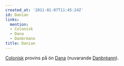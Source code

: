 ```yaml
---
created_at: '2011-01-07T11:45:24Z'
id: Danian
links:
  mention:
  - Colonisk
  - Dana
  - Danbréann
title: Danian
---
```


[Colonisk] provins på ön [Dana] (nuvarande [Danbréann]).

  [Colonisk]: Colonisk
  [Dana]: Dana
  [Danbréann]: Danbréann
